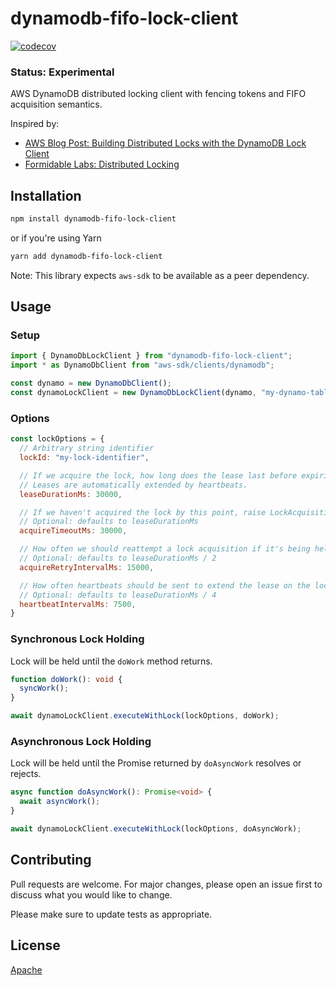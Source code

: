 # dynamodb-fifo-lock-client

[![codecov](https://codecov.io/gh/johnsabath/dynamodb-fifo-lock-client/branch/main/graph/badge.svg?token=LCDUYI0ISB)](https://codecov.io/gh/johnsabath/dynamodb-fifo-lock-client)

### Status: Experimental

AWS DynamoDB distributed locking client with fencing tokens and FIFO acquisition semantics.

Inspired by:
- [AWS Blog Post: Building Distributed Locks with the DynamoDB Lock Client](https://aws.amazon.com/blogs/database/building-distributed-locks-with-the-dynamodb-lock-client/)
- [Formidable Labs: Distributed Locking](https://formidable.com/blog/2020/distributed-locking/)


## Installation

```bash
npm install dynamodb-fifo-lock-client
```
or if you're using Yarn
```bash
yarn add dynamodb-fifo-lock-client
```

Note: This library expects `aws-sdk` to be available as a peer dependency.

## Usage

### Setup
```javascript
import { DynamoDbLockClient } from "dynamodb-fifo-lock-client";
import * as DynamoDbClient from "aws-sdk/clients/dynamodb";

const dynamo = new DynamoDbClient();
const dynamoLockClient = new DynamoDbLockClient(dynamo, "my-dynamo-table-name");
```

### Options
```javascript
const lockOptions = {
  // Arbitrary string identifier
  lockId: "my-lock-identifier",

  // If we acquire the lock, how long does the lease last before expiring?
  // Leases are automatically extended by heartbeats.
  leaseDurationMs: 30000,

  // If we haven't acquired the lock by this point, raise LockAcquisitionTimeout.
  // Optional: defaults to leaseDurationMs
  acquireTimeoutMs: 30000,

  // How often we should reattempt a lock acquisition if it's being held by someone else
  // Optional: defaults to leaseDurationMs / 2
  acquireRetryIntervalMs: 15000,

  // How often heartbeats should be sent to extend the lease on the lock once its been acquired
  // Optional: defaults to leaseDurationMs / 4
  heartbeatIntervalMs: 7500, 
}
```

### Synchronous Lock Holding

Lock will be held until the `doWork` method returns.
```typescript
function doWork(): void {
  syncWork();
}

await dynamoLockClient.executeWithLock(lockOptions, doWork);
```

### Asynchronous Lock Holding

Lock will be held until the Promise returned by `doAsyncWork` resolves or rejects.
```typescript
async function doAsyncWork(): Promise<void> {
  await asyncWork();
}

await dynamoLockClient.executeWithLock(lockOptions, doAsyncWork);
```

## Contributing
Pull requests are welcome. For major changes, please open an issue first to discuss what you would like to change.

Please make sure to update tests as appropriate.

## License
[Apache](https://choosealicense.com/licenses/mit/)